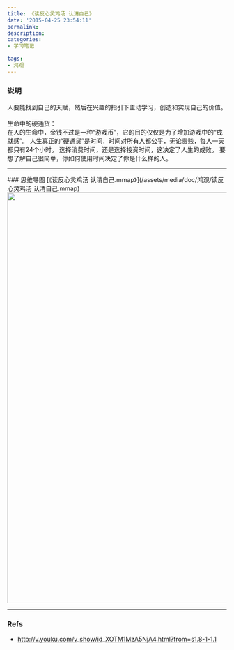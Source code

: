 ```yaml
---
title: 《读反心灵鸡汤 认清自己》
date: '2015-04-25 23:54:11'
permalink: 
description: 
categories: 
- 学习笔记

tags: 
- 鸿观
---
```



### 说明
人要能找到自己的天赋，然后在兴趣的指引下主动学习，创造和实现自己的价值。
<br/>
<br/>
生命中的硬通货：
<br/>
在人的生命中，金钱不过是一种“游戏币”，它的目的仅仅是为了增加游戏中的“成就感”。 人生真正的“硬通货”是时间，时间对所有人都公平，无论贵贱，每人一天都只有24个小时。 选择消费时间，还是选择投资时间，这决定了人生的成败。 要想了解自己很简单，你如何使用时间决定了你是什么样的人。
<br/>


<hr/>
### 思维导图 [《读反心灵鸡汤 认清自己.mmap》](/assets/media/doc/鸿观/读反心灵鸡汤 认清自己.mmap)
<a href="/assets/media/img/鸿观/读反心灵鸡汤 认清自己.png" target="_blank">
    <img src="/assets/media/img/鸿观/读反心灵鸡汤 认清自己.png" width="942px"/>
</a>



<hr/>

### Refs
* http://v.youku.com/v_show/id_XOTM1MzA5NjA4.html?from=s1.8-1-1.1

